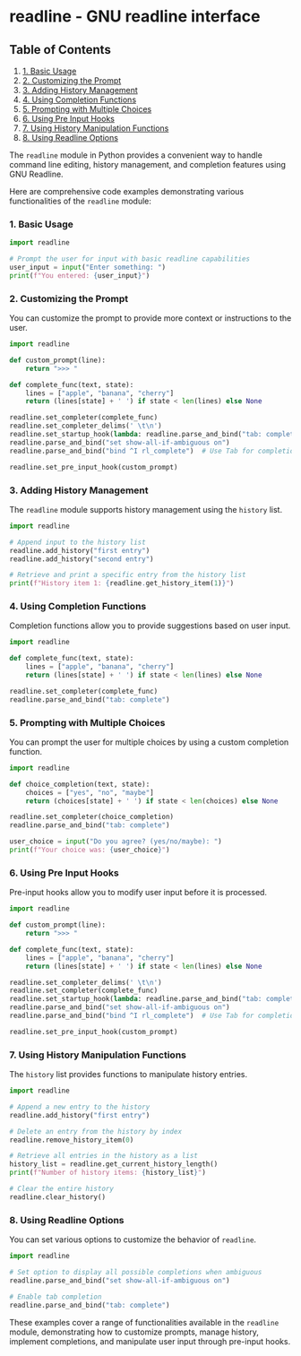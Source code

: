 # readline - GNU readline interface
## Table of Contents

1. [1. Basic Usage](#1-basic-usage)
2. [2. Customizing the Prompt](#2-customizing-the-prompt)
3. [3. Adding History Management](#3-adding-history-management)
4. [4. Using Completion Functions](#4-using-completion-functions)
5. [5. Prompting with Multiple Choices](#5-prompting-with-multiple-choices)
6. [6. Using Pre Input Hooks](#6-using-pre-input-hooks)
7. [7. Using History Manipulation Functions](#7-using-history-manipulation-functions)
8. [8. Using Readline Options](#8-using-readline-options)



The `readline` module in Python provides a convenient way to handle command line editing, history management, and completion features using GNU Readline.

Here are comprehensive code examples demonstrating various functionalities of the `readline` module:

### 1. Basic Usage

```python
import readline

# Prompt the user for input with basic readline capabilities
user_input = input("Enter something: ")
print(f"You entered: {user_input}")
```

### 2. Customizing the Prompt

You can customize the prompt to provide more context or instructions to the user.

```python
import readline

def custom_prompt(line):
    return ">>> "

def complete_func(text, state):
    lines = ["apple", "banana", "cherry"]
    return (lines[state] + ' ') if state < len(lines) else None

readline.set_completer(complete_func)
readline.set_completer_delims(' \t\n')
readline.set_startup_hook(lambda: readline.parse_and_bind("tab: complete"))
readline.parse_and_bind("set show-all-if-ambiguous on")
readline.parse_and_bind("bind ^I rl_complete")  # Use Tab for completion

readline.set_pre_input_hook(custom_prompt)
```

### 3. Adding History Management

The `readline` module supports history management using the `history` list.

```python
import readline

# Append input to the history list
readline.add_history("first entry")
readline.add_history("second entry")

# Retrieve and print a specific entry from the history list
print(f"History item 1: {readline.get_history_item(1)}")
```

### 4. Using Completion Functions

Completion functions allow you to provide suggestions based on user input.

```python
import readline

def complete_func(text, state):
    lines = ["apple", "banana", "cherry"]
    return (lines[state] + ' ') if state < len(lines) else None

readline.set_completer(complete_func)
readline.parse_and_bind("tab: complete")
```

### 5. Prompting with Multiple Choices

You can prompt the user for multiple choices by using a custom completion function.

```python
import readline

def choice_completion(text, state):
    choices = ["yes", "no", "maybe"]
    return (choices[state] + ' ') if state < len(choices) else None

readline.set_completer(choice_completion)
readline.parse_and_bind("tab: complete")

user_choice = input("Do you agree? (yes/no/maybe): ")
print(f"Your choice was: {user_choice}")
```

### 6. Using Pre Input Hooks

Pre-input hooks allow you to modify user input before it is processed.

```python
import readline

def custom_prompt(line):
    return ">>> "

def complete_func(text, state):
    lines = ["apple", "banana", "cherry"]
    return (lines[state] + ' ') if state < len(lines) else None

readline.set_completer_delims(' \t\n')
readline.set_completer(complete_func)
readline.set_startup_hook(lambda: readline.parse_and_bind("tab: complete"))
readline.parse_and_bind("set show-all-if-ambiguous on")
readline.parse_and_bind("bind ^I rl_complete")  # Use Tab for completion

readline.set_pre_input_hook(custom_prompt)
```

### 7. Using History Manipulation Functions

The `history` list provides functions to manipulate history entries.

```python
import readline

# Append a new entry to the history
readline.add_history("first entry")

# Delete an entry from the history by index
readline.remove_history_item(0)

# Retrieve all entries in the history as a list
history_list = readline.get_current_history_length()
print(f"Number of history items: {history_list}")

# Clear the entire history
readline.clear_history()
```

### 8. Using Readline Options

You can set various options to customize the behavior of `readline`.

```python
import readline

# Set option to display all possible completions when ambiguous
readline.parse_and_bind("set show-all-if-ambiguous on")

# Enable tab completion
readline.parse_and_bind("tab: complete")
```

These examples cover a range of functionalities available in the `readline` module, demonstrating how to customize prompts, manage history, implement completions, and manipulate user input through pre-input hooks.
